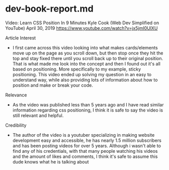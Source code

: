 # dev-book-report.md
Video: Learn CSS Position In 9 Minutes 
Kyle Cook (Web Dev Simplified on YouTube)
April 30, 2019
https://www.youtube.com/watch?v=jx5jmI0UlXU 

Article Interest
- I first came across this video looking into what makes cards/elements move up on the page as you scroll down, but then stop once they hit the top and stay fixed there until you scroll back up to their original position. That is what made me look into the concept and then I found out it's all based on positioning. More specifically to my example, sticky positioning. This video ended up solving my question in an easy to understand way, while also providing lots of information about how to position and make or break your code.

Relevance
- As the video was published less than 5 years ago and I have read similar information regarding css positioning, I think it is safe to say the video is still relevant and helpful.

Credibility
- The author of the video is a youtuber specializing in making website development easy and accessible, he has nearly 1.5 million subscribers and has been posting videos for over 5 years. Although i wasn't able to find any of his credentials, with that many people watching his videos and the amount of likes and comments, I think it's safe to assume this dude knows what he is talking about 



